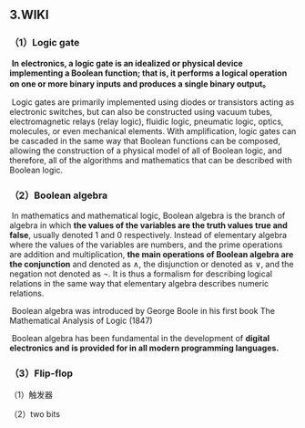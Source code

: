 ## 3.WIKI

### （1）Logic gate 

​       **In electronics, a logic gate is an idealized or physical device implementing a Boolean function; that is, it performs a logical operation on one or more binary inputs and produces a single binary output。**

​      Logic gates are primarily implemented using diodes or transistors acting as electronic switches, but can also be constructed using vacuum tubes, electromagnetic relays (relay logic), fluidic logic, pneumatic logic, optics, molecules, or even mechanical elements. With amplification, logic gates can be cascaded in the same way that Boolean functions can be composed, allowing the construction of a physical model of all of Boolean logic, and therefore, all of the algorithms and mathematics that can be described with Boolean logic.



### （2）Boolean algebra

​      In mathematics and mathematical logic, Boolean algebra is the branch of algebra in which **the values of the variables are the truth values true and false**, usually denoted 1 and 0 respectively. Instead of elementary algebra where the values of the variables are numbers, and the prime operations are addition and multiplication, **the main operations of Boolean algebra are the conjunction** and denoted as ∧, the disjunction or denoted as ∨, and the negation not denoted as ¬. It is thus a formalism for describing logical relations in the same way that elementary algebra describes numeric relations.

​     Boolean algebra was introduced by George Boole in his first book The Mathematical Analysis of Logic (1847)

​     Boolean algebra has been fundamental in the development of **digital electronics and is provided for in all modern programming languages.**

### （3）Flip-flop

（1）触发器

（2）two bits